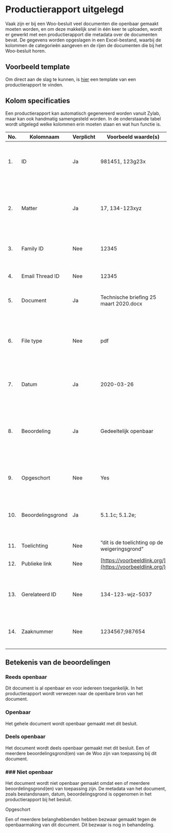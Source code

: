 # Productierapport uitgelegd

Vaak zijn er bij een Woo-besluit veel documenten die openbaar gemaakt moeten worden, en om deze makkelijk snel in één keer te uploaden,
wordt er gewerkt met een productierapport die metadata over de documenten bevat. De gegevens worden opgeslagen in een Excel-bestand,
waarbij de kolommen de categorieën aangeven en de rijen de documenten die bij het Woo-besluit horen.

## Voorbeeld template

Om direct aan de slag te kunnen, is [hier](productierapport_template.xlsx) een template van een productierapport te vinden.

## Kolom specificaties

Een productierapport kan automatisch gegenereerd worden vanuit Zylab, maar kan ook handmatig samengesteld worden. In de onderstaande
tabel wordt uitgelegd welke kolommen erin moeten staan en wat hun functie is.

| No. | Kolomnaam         | Verplicht | Voorbeeld waarde(s)                                      | Beschrijving                                                                                                                                                                                                                                                                                                                                                                                                                        |
| --- | ----------------- | --------- | -------------------------------------------------------- | ----------------------------------------------------------------------------------------------------------------------------------------------------------------------------------------------------------------------------------------------------------------------------------------------------------------------------------------------------------------------------------------------------------------------------------- |
| 1.  | ID                | Ja        | 981451, 123g23x                                          | Ieder document heeft een ID. Het ID moet ook gebruikt worden als daadwerkelijke bestandsnaam van het document, zodat de metadata gelinkt kan worden aan het bestand. De combinatie van ID, matter en prefix moet uniek zijn binnen de organisatie.                                                                                                                                                                                  |
| 2.  | Matter            | Ja        | 17, 134-123xyz                                           | Het kenmerk van een verzameling van documenten. De term is afkomstig uit Zylab. Wanneer niet wordt gewerkt met Zylab kan bijvoorbeeld een kenmerk worden gebruikt ter aanduiding van het Woo-verzoek. De combinatie van ID, matter en prefix moet uniek zijn binnen de organisatie. Een matter bestaat uit minimaal 2 karakters.                                                                                                    |
| 3.  | Family ID         | Nee       | 12345                                                    | Een numeriek kenmerk waarmee e-mails en bijlagen aan elkaar gekoppeld kunnen worden. Deze relatie wordt getoond op de website. De term is afkomstig uit Zylab.                                                                                                                                                                                                                                                                      |
| 4.  | Email Thread ID   | Nee       | 12345                                                    | Een numeriek kenmerk waarmee e-mails binnen dezelfde conversatie aan elkaar gekoppeld kunnen worden. Deze relatie wordt getoond op de website. De term is afkomstig uit Zylab.                                                                                                                                                                                                                                                      |
| 5.  | Document          | Ja        | Technische briefing 25 maart 2020.docx                   | De documentnaam zoals deze op de website wordt getoond. In het geval van e-mails kan hier het onderwerp van de e-mails worden ingevuld.                                                                                                                                                                                                                                                                                             |
| 6.  | File type         | Nee       | pdf                                                      | Het type bronbestand. Mogelijke types zijn: pdf, doc, image, presentation, spreadsheet, email, html, note, database, xml, video, audio, vcard, chat. Dit wordt getoond op de website als: PDF, Word-document, Afbeelding, Presentatie, Spreadsheet, E-mailbericht, Webpagina, Notitie, Database, XML, Video, Audio, Visitekaartje, Chatbericht. Wanneer het veld leeg is of ingevuld met een invalide waarde, is het type Onbekend. |
| 7.  | Datum             | Ja        | 2020-03-26                                               | Datum van het oorspronkelijke document in format JJJJ-MM-DD + eventueel tijdstip of MM/DD/JJJJ + eventueel tijdstip. ‘Sent at’ voor e-mails, ‘last modified’ voor andere type bestanden.                                                                                                                                                                                                                                            |
| 8.  | Beoordeling       | Ja        | Gedeeltelijk openbaar                                    | De beoordeling of de informatie in het bestand openbaar wordt gemaakt of niet. Er zijn 5 mogelijke beoordelingen*: Gedeeltelijk openbaar, Reeds openbaar, Openbaarmaking, Geen openbaarmaking en Niets aangetroffen. [https://protect-eu.mimecast.com/s/08_uCvgmXcNVyj8Szz4w7?domain=wetten.overheid.nl](https://protect-eu.mimecast.com/s/08_uCvgmXcNVyj8Szz4w7?domain=wetten.overheid.nl)                                         |
| 9.  | Opgeschort        | Nee       | Yes                                                      | Een document is opgeschort als er bezwaar is tegen de openbaarmaking. Dit wordt aangegeven met ‘yes’ in deze kolom. Als er geen opschorting is, blijft het veld leeg.                                                                                                                                                                                                                                                               |
| 10. | Beoordelingsgrond | Ja        | 5.1.1c; 5.1.2e;                                          | De wet aanduiding voor de beoordelingsgrond die is gebruikt in het document. Indien er meer dan één is gebruikt, scheiden door ;. [www.wetten.overheid.nl/BWBR0045754/2023-04-01#Hoofdstuk5](https://wetten.overheid.nl/BWBR0045754/2023-04-01#Hoofdstuk5)                                                                                                                                                                          |
| 11. | Toelichting       | Nee       | “dit is de toelichting op de weigeringsgrond”            | De toelichting is een kleine uitleg over de inhoud van het document.                                                                                                                                                                                                                                                                                                                                                                |
| 12. | Publieke link     | Nee       | [https://voorbeeldlink.org/](https://voorbeeldlink.org/) | Wanneer een document de beoordeling ‘reeds openbaar’ heeft, kan hier de link worden geplaatst naar waar dit document te vinden is.                                                                                                                                                                                                                                                                                                  |
| 13. | Gerelateerd ID    | Nee       | 134-123-wjz-5037                                         | Een relatie leggen tussen documenten door in deze kolom het ID in te vullen van het document waar dit document een relatie mee heeft. Heeft het document een relatie met een document uit een andere matter, gebruik dan [matter]-[ID]. De relatie wordt getoond op de website.                                                                                                                                                     |
| 14. | Zaaknummer        | Nee       | 1234567;987654                                           | Op deze manier koppel je een of meerdere zaaknummer(s) aan het Woo-document. Zaaknummers scheiden met ';' of ','. Dit document wordt toegevoegd aan de zaakpagina van het zaaknummer.                                                                                                                                                                                                                                               |

## Betekenis van de beoordelingen

### Reeds openbaar

Dit document is al openbaar en voor iedereen toegankelijk. In het productierapport wordt verwezen naar de openbare bron van het document.

### Openbaar

Het gehele document wordt openbaar gemaakt met dit besluit.

### Deels openbaar

Het document wordt deels openbaar gemaakt met dit besluit. Een of meerdere beoordelingsgrond(en) van de Woo zijn van toepassing bij dit document.

### ### Niet openbaar

Het document wordt niet openbaar gemaakt omdat een of meerdere beoordelingsgrond(en) van toepassing zijn. De metadata van het document, zoals bestandsnaam, datum, beoordelingsgrond is opgenomen in het productierapport bij het besluit.

Opgeschort

Een of meerdere belanghebbenden hebben bezwaar gemaakt tegen de openbaarmaking van dit document. Dit bezwaar is nog in behandeling.

